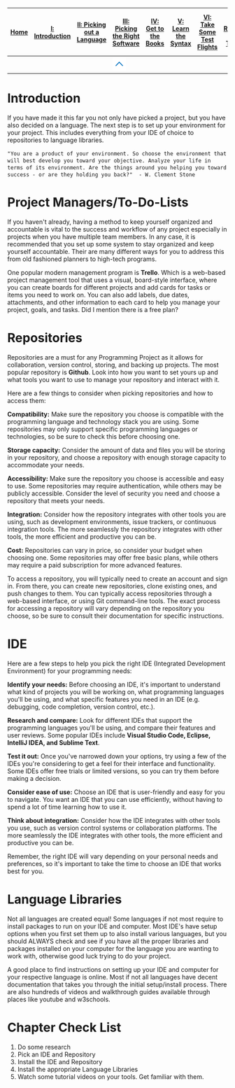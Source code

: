 |[Home](/README.md)| [I: Introduction](/Introduction.md)| [II: Picking out a Language](/Picking%20out%20a%20Language.md)| [III: Picking the Right Software](/Picking%20the%20Right%20Software.md)| [IV: Get to the Books](/Get%20to%20the%20Books.md)| [V: Learn the Syntax](/Learn%20the%20Syntax.md)| [VI: Take Some Test Flights](/Take%20Some%20Test%20Flights.md)| [VII: Get Ready for Take Off](/Get%20Ready%20for%20Take%20Off.md)| [VIII: Mission is a Go](/Mission%20is%20a%20Go.md)|
|---|---|---|---|---|---|---|---|---|
||  |   | <img src="Assests\Images\menu arrow.png" width="50%" height="auto"/>   |   |   |   |   |



# Introduction
If you have made it this far you not only have picked a project, but you have also decided on a language. The next step is to set up your environment for your project. This includes everything from your IDE of choice to repositories to language libraries. 

```
"You are a product of your environment. So choose the environment that will best develop you toward your objective. Analyze your life in terms of its environment. Are the things around you helping you toward success - or are they holding you back?"  - W. Clement Stone
```

# Project Managers/To-Do-Lists
If you haven't already, having a method to keep yourself organized and accountable is vital to the success and workflow of any project especially in projects when you have multiple team members. In any case, it is recommended that you set up some system to stay organized and keep yourself accountable. Their are many different ways for you to address this from old fashioned planners to high-tech programs. 

One popular modern management program is **Trello**. Which is a web-based project management tool that uses a visual, board-style interface, where you can create boards for different projects and add cards for tasks or items you need to work on. You can also add labels, due dates, attachments, and other information to each card to help you manage your project, goals, and tasks. Did I mention there is a free plan?

# Repositories
Repositories are a must for any Programming Project as it allows for collaboration, version control, storing, and backing up projects. The most popular repository is **Github**. Look into how you want to set yours up and what tools you want to use to manage your repository and interact with it.

Here are a few things to consider when picking repositories and how to access them:

**Compatibility:** Make sure the repository you choose is compatible with the programming language and technology stack you are using. Some repositories may only support specific programming languages or technologies, so be sure to check this before choosing one.

**Storage capacity:** Consider the amount of data and files you will be storing in your repository, and choose a repository with enough storage capacity to accommodate your needs.

**Accessibility:** Make sure the repository you choose is accessible and easy to use. Some repositories may require authentication, while others may be publicly accessible. Consider the level of security you need and choose a repository that meets your needs.

**Integration:** Consider how the repository integrates with other tools you are using, such as development environments, issue trackers, or continuous integration tools. The more seamlessly the repository integrates with other tools, the more efficient and productive you can be.

**Cost:** Repositories can vary in price, so consider your budget when choosing one. Some repositories may offer free basic plans, while others may require a paid subscription for more advanced features.

To access a repository, you will typically need to create an account and sign in. From there, you can create new repositories, clone existing ones, and push changes to them. You can typically access repositories through a web-based interface, or using Git command-line tools. The exact process for accessing a repository will vary depending on the repository you choose, so be sure to consult their documentation for specific instructions.


# IDE
Here are a few steps to help you pick the right IDE (Integrated Development Environment) for your programming needs:

**Identify your needs:** Before choosing an IDE, it's important to understand what kind of projects you will be working on, what programming languages you'll be using, and what specific features you need in an IDE (e.g. debugging, code completion, version control, etc.).

**Research and compare:** Look for different IDEs that support the programming languages you'll be using, and compare their features and user reviews. Some popular IDEs include **Visual Studio Code, Eclipse, IntelliJ IDEA, and Sublime Text**.

**Test it out:** Once you've narrowed down your options, try using a few of the IDEs you're considering to get a feel for their interface and functionality. Some IDEs offer free trials or limited versions, so you can try them before making a decision.

**Consider ease of use:** Choose an IDE that is user-friendly and easy for you to navigate. You want an IDE that you can use efficiently, without having to spend a lot of time learning how to use it.

**Think about integration:** Consider how the IDE integrates with other tools you use, such as version control systems or collaboration platforms. The more seamlessly the IDE integrates with other tools, the more efficient and productive you can be.

Remember, the right IDE will vary depending on your personal needs and preferences, so it's important to take the time to choose an IDE that works best for you.

# Language Libraries
Not all languages are created equal! Some languages if not most require to install packages to run on your IDE and computer. Most IDE's have setup options when you first set them up to also install various languages, but you should ALWAYS check and see if you have all the proper libraries and packages installed on your computer for the language you are wanting to work with, otherwise good luck trying to do your project. 

A good place to find instructions on setting up your IDE and computer for your respective language is online. Most if not all languages have decent documentation that takes you through the initial setup/install process. There are also hundreds of videos and walkthrough guides available through places like youtube and w3schools.

# Chapter Check List
1. Do some research
2. Pick an IDE and Repository
3. Install the IDE and Repository
4. Install the appropriate Language Libraries
5. Watch some tutorial videos on your tools. Get familiar with them.

